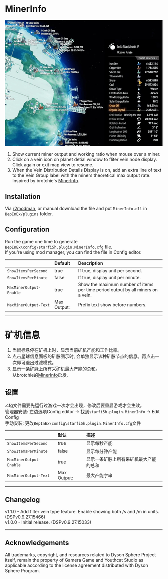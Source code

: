 # MinerInfo

![Vein Type filter](https://raw.githubusercontent.com/starfi5h/DSP_Mod/dev/MinerInfo/img/demo1.gif)  
1. Show current miner output and working ratio when mouse over a miner.  
2. Click on a vein icon on planet detial window to fliter vein node display. Click again or exit map view to resume.  
3. When the Vein Distribution Details Display is on, add an extra line of text to the Vein Group label with the miners theoretical max output rate.  
Inspired by brotchie's [MinerInfo](https://dsp.thunderstore.io/package/brotchie/MinerInfo/).  

## Installation
Via [r2modman](https://dsp.thunderstore.io/package/ebkr/r2modman/), or manual download the file and put `MinerInfo.dll` in `BepInEx/plugins` folder.

## Configuration

Run the game one time to generate `BepInEx\config\starfi5h.plugin.MinerInfo.cfg` file.  
If you're using mod manager, you can find the file in Config editor.  

|| Default | Description |
| :----- | :------ | :---------- |
| `ShowItemsPerSecond`    | true  | If true, display unit per second. |
| `ShowItemsPerMinute`    | false  | If true, display unit per minute. |
| `MaxMinerOutput-Enable` | true  | Show the maximum number of items per time period output by all miners on a vein. |
| `MaxMinerOutput-Text`   | Max Output:  | Prefix text show before numbers. |

----

# 矿机信息

1. 当鼠标悬停在矿机上时，显示当前矿机产能和工作比率。  
2. 点击星球信息面板的矿脉图示时, 会单独显示该种矿脉节点的信息。再点击一次即可退出过滤模式。  
3. 显示一条矿脉上所有采矿机最大产能的总和。  
从brotchie的[MinerInfo](https://dsp.thunderstore.io/package/brotchie/MinerInfo/)启发.  

## 设置   
.cfg文件需要先运行过游戏一次才会出现，修改后要重启游戏才会生效。  
管理器安装: 左边选项Config editor -> 找到`starfi5h.plugin.MinerInfo` -> Edit Config  
手动安装: 更改`BepInEx\config\starfi5h.plugin.MinerInfo.cfg`文件  

|| 默认 | 描述|
| :----- | :------ | :---------- |
| `ShowItemsPerSecond`    | true  | 显示每秒产能 |
| `ShowItemsPerMinute`    | false  | 显示每分钟产能 |
| `MaxMinerOutput-Enable` | true  | 显示一条矿脉上所有采矿机最大产能的总和 |
| `MaxMinerOutput-Text`   | Max Output:  | 最大产能字串 |

----

## Changelog

v1.1.0 - Add filter vein type feature. Enable showing both /s and /m in units. (DSPv0.9.27.15466)  
v1.0.0 - Initial release. (DSPv0.9.27.15033)  

----

## Acknowledgements
All trademarks, copyright, and resources related to Dyson Sphere Project itself, remain the property of Gamera Game and Youthcat Studio as applicable according to the license agreement distributed with Dyson Sphere Program.  